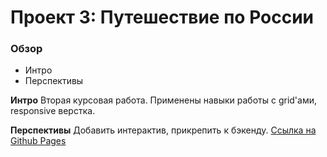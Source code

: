 # Проект 3: Путешествие по России

### Обзор
* Интро
* Перспективы

**Интро**
Вторая курсовая работа. Применены навыки работы с grid'ами, responsive верстка.

**Перспективы**
Добавить интерактив, прикрепить к бэкенду.
[Ссылка на Github Pages](https://vvsinelnikov.github.io/russian-travel/)